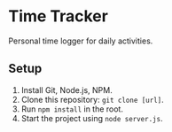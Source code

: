Time Tracker
============

Personal time logger for daily activities.


Setup
-----
1. Install Git, Node.js, NPM.
2. Clone this repository: `git clone [url]`.
3. Run `npm install` in the root.
4. Start the project using `node server.js`.